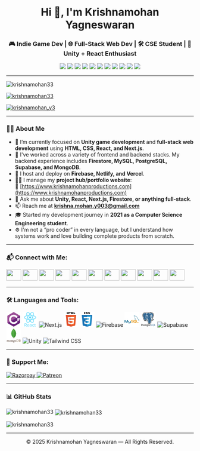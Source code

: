 <!-- 
  Krishnamohan Yagneswaran | Indie Game Developer | Full-Stack Web Developer | Unity Developer | React | Next.js | Firebase | Portfolio | CSE Student | Game Designer 
-->

<h1 align="center">Hi 👋, I'm Krishnamohan Yagneswaran</h1>
<h3 align="center">🎮 Indie Game Dev | 🌐 Full-Stack Web Dev | 🛠 CSE Student | 🚀 Unity + React Enthusiast</h3>

<p align="center">
  <img src="https://img.shields.io/badge/Unity-100000?style=for-the-badge&logo=unity&logoColor=white" />
  <img src="https://img.shields.io/badge/React-20232A?style=for-the-badge&logo=react&logoColor=61DAFB" />
  <img src="https://img.shields.io/badge/Next.js-000000?style=for-the-badge&logo=next.js&logoColor=white" />
  <img src="https://img.shields.io/badge/Firebase-ffca28?style=for-the-badge&logo=firebase&logoColor=black" />
  <img src="https://img.shields.io/badge/MongoDB-4EA94B?style=for-the-badge&logo=mongodb&logoColor=white" />
  <img src="https://img.shields.io/badge/Supabase-3ECF8E?style=for-the-badge&logo=supabase&logoColor=white" />
  <img src="https://img.shields.io/badge/MySQL-005C84?style=for-the-badge&logo=mysql&logoColor=white" />
  <img src="https://img.shields.io/badge/PostgreSQL-336791?style=for-the-badge&logo=postgresql&logoColor=white" />
  <img src="https://img.shields.io/badge/Tailwind_CSS-38B2AC?style=for-the-badge&logo=tailwind-css&logoColor=white" />
  <img src="https://img.shields.io/badge/Netlify-00C7B7?style=for-the-badge&logo=netlify&logoColor=white" />
  <img src="https://img.shields.io/badge/Vercel-000000?style=for-the-badge&logo=vercel&logoColor=white" />
</p>

---

<p align="left"> <img src="https://komarev.com/ghpvc/?username=krishnamohan33&label=Profile%20views&color=0e75b6&style=flat" alt="krishnamohan33" /> </p>

<p align="left"> <a href="https://github.com/ryo-ma/github-profile-trophy"><img src="https://github-profile-trophy.vercel.app/?username=krishnamohan33" alt="krishnamohan33" /></a> </p>

<p align="left"> <a href="https://twitter.com/krishnamohan_y3" target="blank"><img src="https://img.shields.io/twitter/follow/krishnamohan_y3?logo=twitter&style=for-the-badge" alt="krishnamohan_y3" /></a> </p>

---

### 👨‍💻 About Me

- 🌱 I’m currently focused on **Unity game development** and **full-stack web development** using **HTML, CSS, React, and Next.js**.
- 🧠 I've worked across a variety of frontend and backend stacks. My backend experience includes **Firestore, MySQL, PostgreSQL, Supabase, and MongoDB**.
- 🚀 I host and deploy on **Firebase, Netlify, and Vercel**.
- 👨‍💻 I manage my **project hub/portfolio website**:  
  🔗 [https://www.krishnamohanproductions.com](https://www.krishnamohanproductions.com)
- 💬 Ask me about **Unity, React, Next.js, Firestore, or anything full-stack**.
- 📫 Reach me at **krishna.mohan.y003@gmail.com**
- 🎓 Started my development journey in **2021 as a Computer Science Engineering student**.
- ⚙️ I'm not a “pro coder” in every language, but I understand how systems work and love building complete products from scratch.

---

### 📬 Connect with Me:

<p align="left">
  <a href="https://dev.to/krishdevninja" target="blank"><img src="https://raw.githubusercontent.com/rahuldkjain/github-profile-readme-generator/master/src/images/icons/Social/devto.svg" height="30" width="40" /></a>
  <a href="https://twitter.com/krishnamohan_y3" target="blank"><img src="https://raw.githubusercontent.com/rahuldkjain/github-profile-readme-generator/master/src/images/icons/Social/twitter.svg" height="30" width="40" /></a>
  <a href="https://linkedin.com/in/krishnamohan-yagneswaran-546b4323a" target="blank"><img src="https://raw.githubusercontent.com/rahuldkjain/github-profile-readme-generator/master/src/images/icons/Social/linked-in-alt.svg" height="30" width="40" /></a>
  <a href="https://instagram.com/krishnamohan_yagneswaran" target="blank"><img src="https://raw.githubusercontent.com/rahuldkjain/github-profile-readme-generator/master/src/images/icons/Social/instagram.svg" height="30" width="40" /></a>
  <a href="https://dribbble.com/krishdevninja" target="blank"><img src="https://raw.githubusercontent.com/rahuldkjain/github-profile-readme-generator/master/src/images/icons/Social/dribbble.svg" height="30" width="40" /></a>
  <a href="https://www.behance.net/krishnamohanyoffcl" target="blank"><img src="https://raw.githubusercontent.com/rahuldkjain/github-profile-readme-generator/master/src/images/icons/Social/behance.svg" height="30" width="40" /></a>
  <a href="https://medium.com/@krishnamohanyag" target="blank"><img src="https://raw.githubusercontent.com/rahuldkjain/github-profile-readme-generator/master/src/images/icons/Social/medium.svg" height="30" width="40" /></a>
  <a href="https://www.youtube.com/c/krishnamohan yagneswaran" target="blank"><img src="https://raw.githubusercontent.com/rahuldkjain/github-profile-readme-generator/master/src/images/icons/Social/youtube.svg" height="30" width="40" /></a>
  <a href="https://www.leetcode.com/krishnamohan_yagneswaran" target="blank"><img src="https://raw.githubusercontent.com/rahuldkjain/github-profile-readme-generator/master/src/images/icons/Social/leet-code.svg" height="30" width="40" /></a>
  <a href="https://www.hackerearth.com/@krishnamohan_y" target="blank"><img src="https://raw.githubusercontent.com/rahuldkjain/github-profile-readme-generator/master/src/images/icons/Social/hackerearth.svg" height="30" width="40" /></a>
  <a href="https://auth.geeksforgeeks.org/user/https://www.geeksforgeeks.org/user/krishnamo14e3/" target="blank"><img src="https://raw.githubusercontent.com/rahuldkjain/github-profile-readme-generator/master/src/images/icons/Social/geeks-for-geeks.svg" height="30" width="40" /></a>
</p>

---

### 🛠 Languages and Tools:

<p align="left">
  <img src="https://raw.githubusercontent.com/devicons/devicon/master/icons/csharp/csharp-original.svg" width="40" height="40" alt="C#" />
  <img src="https://raw.githubusercontent.com/devicons/devicon/master/icons/react/react-original-wordmark.svg" width="40" height="40" alt="React" />
  <img src="https://cdn.worldvectorlogo.com/logos/nextjs-2.svg" width="40" height="40" alt="Next.js" />
  <img src="https://raw.githubusercontent.com/devicons/devicon/master/icons/html5/html5-original-wordmark.svg" width="40" height="40" alt="HTML" />
  <img src="https://raw.githubusercontent.com/devicons/devicon/master/icons/css3/css3-original-wordmark.svg" width="40" height="40" alt="CSS" />
  <img src="https://www.vectorlogo.zone/logos/firebase/firebase-icon.svg" width="40" height="40" alt="Firebase" />
  <img src="https://raw.githubusercontent.com/devicons/devicon/master/icons/mysql/mysql-original-wordmark.svg" width="40" height="40" alt="MySQL" />
  <img src="https://raw.githubusercontent.com/devicons/devicon/master/icons/postgresql/postgresql-original-wordmark.svg" width="40" height="40" alt="PostgreSQL" />
  <img src="https://www.vectorlogo.zone/logos/supabase/supabase-icon.svg" width="40" height="40" alt="Supabase" />
  <img src="https://raw.githubusercontent.com/devicons/devicon/master/icons/mongodb/mongodb-original-wordmark.svg" width="40" height="40" alt="MongoDB" />
  <img src="https://www.vectorlogo.zone/logos/unity3d/unity3d-icon.svg" width="40" height="40" alt="Unity" />
  <img src="https://www.vectorlogo.zone/logos/tailwindcss/tailwindcss-icon.svg" width="40" height="40" alt="Tailwind CSS" />
</p>

---

### 💖 Support Me:

<p>
  <a href="https://razorpay.me/@krishnamohanyagneswaran" target="_blank">
    <img src="https://img.shields.io/badge/Donate-Razorpay-blue?logo=razorpay&style=for-the-badge" alt="Razorpay" />
  </a>
  <a href="https://www.patreon.com/KrishnamohanYagneswaran" target="_blank">
    <img src="https://img.shields.io/badge/Support me on-Patreon-orange?logo=patreon&style=for-the-badge" alt="Patreon" />
  </a>
</p>

---

### 📊 GitHub Stats

<p><img align="left" src="https://github-readme-stats.vercel.app/api/top-langs?username=krishnamohan33&show_icons=true&locale=en&layout=compact" alt="krishnamohan33" /></p>
<p>&nbsp;<img align="center" src="https://github-readme-stats.vercel.app/api?username=krishnamohan33&show_icons=true&locale=en" alt="krishnamohan33" /></p>
<p><img align="center" src="https://github-readme-streak-stats.herokuapp.com/?user=krishnamohan33&" alt="krishnamohan33" /></p>

---

<p align="center">© 2025 Krishnamohan Yagneswaran — All Rights Reserved.</p>
